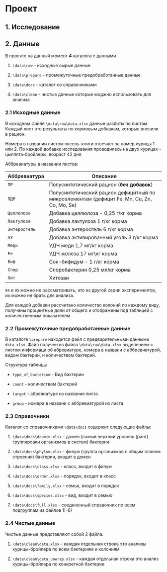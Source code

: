 # Проект

## 1. Исследование

## 2. Данные

В проекте на данный момент **4** каталога с данными 

1) `\data\raw` - исходные сырые данные

2) `\data\prepare` - промежуточные предобработанные данные

3) `\data\docs` - каталог со справочниками

4) `\data\clean` - чистые данные которые моджно использовать для анализа

### 2.1 Исходные данные

В исходном файле `\data\raw\data.xlsx` данные разбиты по листам.
Каждый лист это результаты по кормовым добавкам, которые вносили в рацион.

Номера в названии листом эксель-книги отвечает за номер курицы 1 или 2. По каждой добавке исследования проводилась на двух курицах - цыплята-бройлеры, возраст 42 дня.

Аббревиатуры в названии листов:

| Аббревиатура | Описание |
|--------------|----------|
| `ПР`         | Полусинтетический рацион (**без добавок**) |
| `ПДР`        | Полусинтетический рацион дефицитный по микроэлементам (дефицит Fe, Mn, Cu, Zn, Co, Mo, Se)|
| `Целлюлоза`  | Добавка целлюлоза - 0,25 г/кг корма |
| `Лактулоза`  | Добавка лактулоза 1 г/кг корма |
| `Энтеросгель`| Добавка энтеросгель 6 г/кг корма |
| `АУ`         | Добавка активированный уголь 3 г/кг корма |
| `Медь`       | УДЧ меди 1,7 мг/кг корма |
| `Fe`         | УДЧ железа 17 мг\кг корма |
| `Биф`        | Соя-бифидум - 1 г/кг корма |
| `Спор`       | Споробактерин 0,25 мл/кг корма |
| `Хит`        | Хитозан |

`94` и `95` можно не рассматривать, это из другой серии экспериментов, их можно не брать для анализа.

Для каждой добавки рассчитано количество колоний по каждому виду, получены процентные доли от общего и отображены под таблицей с количественным показателем

### 2.2 Промежуточные предобработанные данные

В каталоге `\prepare` находится файл с предварительными данными `data.xlsx`. Файл получен из файла `\data\raw\data.xlsx` выделением с листом информаци об абревиатуре, номера в названи с аббревиатурой, видом бактерии, и количеством бактерий.

Структура таблицы

- `type_of_bacterium` - Вид бактерии
 
- `count` - количеством бактерий

- `target` - абревиатуре из названия листа

- `group` - номера в названи с аббревиатурой из листа


### 2.3 Справочники

Каталог со справочниками `\data\docs` содержит следующие файлы:

1) `\data\docs\doamin.xlsx` - домен (самый верхний уровень (ранг) группировки организмов в систем) бактерии

2) `\data\docs\phylum.xlsx` - филум (группа организмов с общим планом строения) бактерии, входит в домен

3) `\data\docs\class.xlsx` - класс, входит в филум

4) `\data\docs\order.xlsx` - порядок, входит в класс

5) `\data\docs\family.xlsx` - семья, входит в порядок

6) `\data\docs\species.xlsx` - вид, входит в семью

7) `\data\docs\full.xlsx` - соединенный справочник по всем подгруппам из файлов 1)-6)


### 2.4 Чистые данные

Чистые данные представляют собой 2 файла:

1) `\data\clean\data.xlsx` - каждая отдельная строка это анализы курицы-бройлера по всем бактериям и колониям

2) `\data\clean\data_unwrap.xlsx` - каждая отдельная строка это анализ курицы-бройлера по конкретной бактерии